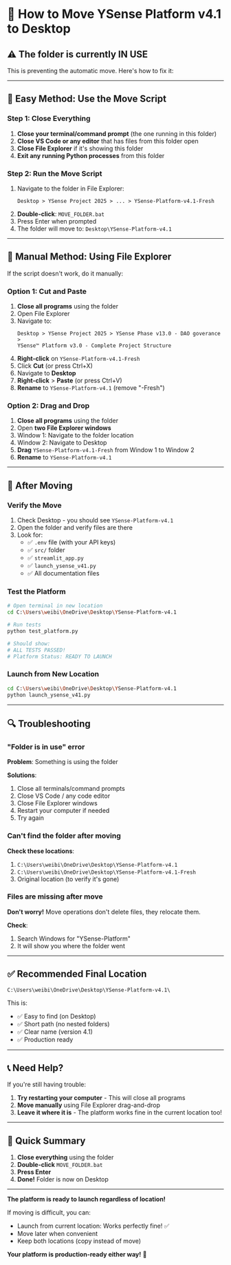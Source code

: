 # 📁 How to Move YSense Platform v4.1 to Desktop

## ⚠️ The folder is currently IN USE

This is preventing the automatic move. Here's how to fix it:

---

## 🎯 **Easy Method: Use the Move Script**

### Step 1: Close Everything
1. **Close your terminal/command prompt** (the one running in this folder)
2. **Close VS Code or any editor** that has files from this folder open
3. **Close File Explorer** if it's showing this folder
4. **Exit any running Python processes** from this folder

### Step 2: Run the Move Script
1. Navigate to the folder in File Explorer:
   ```
   Desktop > YSense Project 2025 > ... > YSense-Platform-v4.1-Fresh
   ```
2. **Double-click**: `MOVE_FOLDER.bat`
3. Press Enter when prompted
4. The folder will move to: `Desktop\YSense-Platform-v4.1`

---

## 🔧 **Manual Method: Using File Explorer**

If the script doesn't work, do it manually:

### Option 1: Cut and Paste
1. **Close all programs** using the folder
2. Open File Explorer
3. Navigate to:
   ```
   Desktop > YSense Project 2025 > YSense Phase v13.0 - DAO goverance >
   YSense™ Platform v3.0 - Complete Project Structure
   ```
4. **Right-click** on `YSense-Platform-v4.1-Fresh`
5. Click **Cut** (or press Ctrl+X)
6. Navigate to **Desktop**
7. **Right-click** > **Paste** (or press Ctrl+V)
8. **Rename** to `YSense-Platform-v4.1` (remove "-Fresh")

### Option 2: Drag and Drop
1. **Close all programs** using the folder
2. Open **two File Explorer windows**
3. Window 1: Navigate to the folder location
4. Window 2: Navigate to Desktop
5. **Drag** `YSense-Platform-v4.1-Fresh` from Window 1 to Window 2
6. **Rename** to `YSense-Platform-v4.1`

---

## 🚀 **After Moving**

### Verify the Move
1. Check Desktop - you should see `YSense-Platform-v4.1`
2. Open the folder and verify files are there
3. Look for:
   - ✅ `.env` file (with your API keys)
   - ✅ `src/` folder
   - ✅ `streamlit_app.py`
   - ✅ `launch_ysense_v41.py`
   - ✅ All documentation files

### Test the Platform
```bash
# Open terminal in new location
cd C:\Users\weibi\OneDrive\Desktop\YSense-Platform-v4.1

# Run tests
python test_platform.py

# Should show:
# ALL TESTS PASSED!
# Platform Status: READY TO LAUNCH
```

### Launch from New Location
```bash
cd C:\Users\weibi\OneDrive\Desktop\YSense-Platform-v4.1
python launch_ysense_v41.py
```

---

## 🔍 **Troubleshooting**

### "Folder is in use" error
**Problem**: Something is using the folder

**Solutions**:
1. Close all terminals/command prompts
2. Close VS Code / any code editor
3. Close File Explorer windows
4. Restart your computer if needed
5. Try again

### Can't find the folder after moving
**Check these locations**:
1. `C:\Users\weibi\OneDrive\Desktop\YSense-Platform-v4.1`
2. `C:\Users\weibi\OneDrive\Desktop\YSense-Platform-v4.1-Fresh`
3. Original location (to verify it's gone)

### Files are missing after move
**Don't worry!** Move operations don't delete files, they relocate them.

**Check**:
1. Search Windows for "YSense-Platform"
2. It will show you where the folder went

---

## ✅ **Recommended Final Location**

```
C:\Users\weibi\OneDrive\Desktop\YSense-Platform-v4.1\
```

This is:
- ✅ Easy to find (on Desktop)
- ✅ Short path (no nested folders)
- ✅ Clear name (version 4.1)
- ✅ Production ready

---

## 📞 **Need Help?**

If you're still having trouble:

1. **Try restarting your computer** - This will close all programs
2. **Move manually** using File Explorer drag-and-drop
3. **Leave it where it is** - The platform works fine in the current location too!

---

## 🎯 **Quick Summary**

1. **Close everything** using the folder
2. **Double-click** `MOVE_FOLDER.bat`
3. **Press Enter**
4. **Done!** Folder is now on Desktop

---

**The platform is ready to launch regardless of location!**

If moving is difficult, you can:
- Launch from current location: Works perfectly fine! ✅
- Move later when convenient
- Keep both locations (copy instead of move)

**Your platform is production-ready either way!** 🚀
